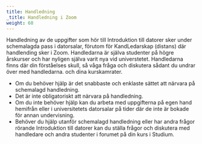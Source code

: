 ```yaml
---
title: Handledning
_title: Handledning i Zoom
weight: 60
---
```


<!--

Till följd av rådande situation gällande Covid-19 kan schemalagd hanledning inom
ramen för Introduktion till datorer att komma ske antingen på campus i
datorsalar eller på distans via [Zoom](../preparation#zoom) på schemalagda
tillfällen.

{{% notice style="warning" title="Aktivera ditt Zoom-konto" %}}

Innan du börjar använda Zoom vid Uppsala universitet måste du [aktivera ditt
Zoom-konto][activate-zoom]. 

[activate-zoom]: https://www.uu.se/student/it-for-studenter/zoom-for-studenter/
{{% /notice %}}

-->

Handledning av de uppgifter som hör till Introduktion till datorer sker under
schemalagda pass i datorsalar, förutom för KandLedarskap (distans) där
handlending sker i Zoom. Handledarna är själva studenter på högre årskurser och
har nyligen själva varit nya vid universtetet. Handledarna finns där
din förståelses skull, så våga fråga och diskutera sådant du undrar över med
handledarna. och dina kurskamrater.

<!--
- Om du behöver hjälp är det snabbaste och enklaste sättet att närvara i Zoom på
  schemalagd handledning.
-->
- Om du behöver hjälp är det snabbaste och enklaste sättet att närvara på 
  schemalagd handledning. 
- Det är inte obligatoriskt att närvara på handledning.
- Om du inte behöver hjälp kan du arbeta med uppgifterna på egen hand hemifrån
  eller i universitetets datorsalar på tider där de inte är bokade för annan
  undervisning.
- Behöver du hjälp utanför schemalagd handledning eller har andra frågor rörande
  Introduktion till datorer kan du ställa frågor och diskutera med handledare
  och andra studenter i forumet på din kurs i Studium. 
 
<!--  
## Handledare


| Bild                       | Namn                | Studerar                      |
|:--------------------------:|---------------------|:-----------------------------:|
| ![Axel][Axel]              | Axel Wohlin         | F                             |
| ![Bogdan][Bogdan]          | Bogdan Nicolae      | MasComSci                     |
| ![Filip][Filip]            | Flip Rosén          | ES                            |
| ![Gholam][Gholam]          | Gholam Mohammadi    | IT                            |
| ![Kian][Kian]              | Kian Rafimanesh     | KandDv                        |
| ![Leo Arnhol][LeoArnholm]  | Leo Arnholm         | IT                            |
| ![Leon Philip][LeonPhilip] | Leon Phili          | KandDv                        |
| ![Mustafa][Mustafa]        | Mustafa Hamidi      | Q                             |
| ![Mohammad][Mohammad]      | Mohamamd Rezaie     | Masterprogram i speldesign    |
| ![Nadia][Nadia]            | Nadia Hassan Shamas | Masterprogram i Bioinformatik |
| ![Olle][Olle]              | Olle Virding        | F                             |
| ![Pontus][Pontus]          | Pontus Ohlén Eggens | IT                            |
| ![Per][Per]                | Per Jutterström     | IT                            |


[Axel]: /images/2024/tutors/Axel.png?classes=tutor
[Bogdan]: /images/2024/tutors/Bogdan.png?classes=tutor
[Filip]: /images/2024/tutors/Filip.jpeg?classes=tutor
[Gholam]: /images/2024/tutors/Gholam.jpg?classes=tutor
[Kian]: /images/2024/tutors/Kian.png?classes=tutor
[LeoArnholm]: /images/2024/tutors/LeoArnholm.jpg?classes=tutor
[LeonPhilip]: /images/2024/tutors/LeonPhilip.jpg?classes=tutor
[Mustafa]: /images/2024/tutors/Mustafa.jpeg?classes=tutor
[Mohammad]: /images/2024/tutors/Mohammad.jpg?classes=tutor
[Nadia]: /images/2024/tutors/female-user-icon.jpeg?classes=tutor
[Olle]: /images/2024/tutors/Olle.jpg?classes=tutor
[Pontus]: /images/2024/tutors/Pontus.jpg?classes=tutor
[Per]: /images/2024/tutors/Per.jpg?classes=tutor


[female]: /images/2024/tutors/female-user-icon.jpeg?classes=tutor
[male]: /images/2024/tutors/male-user-icon.jpeg?classes=tutor

-->